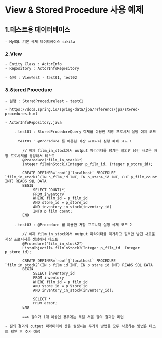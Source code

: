 # View & Stored Procedure 사용 예제

## 1.테스트용 데이터베이스

	- MySQL 기본 예제 데이터베이스 sakila


### 2.View

	- Entity Class : ActorInfo
	- Repository : ActorInfoRepository

	- 실행 : ViewTest - test01, test02


### 3.Stored Procedure

	- 실행 : StoredProcedureTest - test01
	
	- https://docs.spring.io/spring-data/jpa/reference/jpa/stored-procedures.html
	
	- ActorInfoRepository.java
	
		. test01 : StoredProcedureQuery 객체를 이용한 저장 프로시저 실행 예제 코드
		
		. test02 : @Procedure 를 이용한 저장 프로시저 실행 예제 코드 1

			// 예제 film_in_stock에서 output 파라미터를 넘기는 질의만 남긴 새로운 저장 프로시저를 생성해서 테스트
			@Procedure("film_in_stock1")
			Integer filmInStock1(Integer p_film_id, Integer p_store_id);

			CREATE DEFINER=`root`@`localhost` PROCEDURE `film_in_stock1`(IN p_film_id INT, IN p_store_id INT, OUT p_film_count INT) READS SQL DATA
			BEGIN
			     SELECT COUNT(*)
			     FROM inventory
			     WHERE film_id = p_film_id
			     AND store_id = p_store_id
			     AND inventory_in_stock(inventory_id)
			     INTO p_film_count;
			END
			
		. test03 : @Procedure 를 이용한 저장 프로시저 실행 예제 코드 2
		
			// 예제 film_in_stock에서 output 파라미터를 제거하고 질의만 남긴 새로운 저장 프로시저를 생성해서 테스트
			@Procedure("film_in_stock2")
			List<Object[]> filmInStock2(Integer p_film_id, Integer p_store_id);

			CREATE DEFINER=`root`@`localhost` PROCEDURE `film_in_stock2`(IN p_film_id INT, IN p_store_id INT) READS SQL DATA
			BEGIN
			     SELECT inventory_id
			     FROM inventory
			     WHERE film_id = p_film_id
			     AND store_id = p_store_id
			     AND inventory_in_stock(inventory_id);
     
			     SELECT *
			     FROM actor;
			END
			
			==> 질의가 1개 이상인 경우에는 제일 처음 질의 결과만 리턴

	- 질의 결과와 output 파라미터에 값을 설정하는 두가지 방법을 모두 사용하는 방법은 테스트 확인 후 추가 예정
